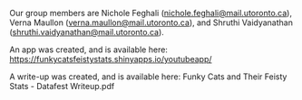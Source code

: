 Our group members are Nichole Feghali (nichole.feghali@mail.utoronto.ca), Verna Maullon (verna.maullon@mail.utoronto.ca), and Shruthi Vaidyanathan (shruthi.vaidyanathan@mail.utoronto.ca).

An app was created, and is available here: https://funkycatsfeistystats.shinyapps.io/youtubeapp/

A write-up was created, and is available here: Funky Cats and Their Feisty Stats - Datafest Writeup.pdf
